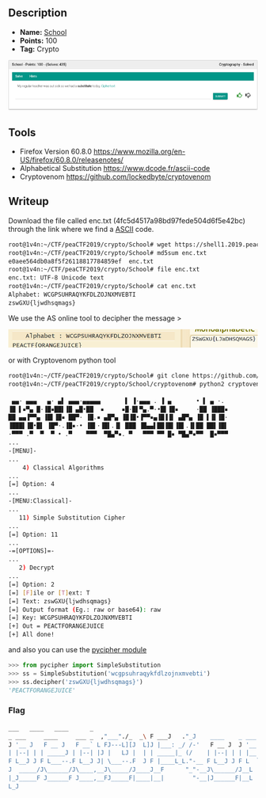 ## Description
* **Name:** [School](https://2019.peactf.com/problems)
* **Points:** 100
* **Tag:** Crypto

<p align="center">
<img src="School_peaCTF2019.png"/>
</p>

## Tools
* Firefox Version 60.8.0 https://www.mozilla.org/en-US/firefox/60.8.0/releasenotes/
* Alphabetical Substitution https://www.dcode.fr/ascii-code
* Cryptovenom https://github.com/lockedbyte/cryptovenom

## Writeup
Download the file called enc.txt (4fc5d4517a98bd97fede504d6f5e42bc) through the link where we find a [ASCII](https://ascii.cl/es/referencias.htm) code.

```bash
root@1v4n:~/CTF/peaCTF2019/crypto/School# wget https://shell1.2019.peactf.com/static/6999a90c2dc921d2e0de4720df921549/enc.txt
root@1v4n:~/CTF/peaCTF2019/crypto/School# md5sum enc.txt
e0aee564db0a8f5f26118817784859ef  enc.txt
root@1v4n:~/CTF/peaCTF2019/crypto/School# file enc.txt
enc.txt: UTF-8 Unicode text
root@1v4n:~/CTF/peaCTF2019/crypto/School# cat enc.txt
Alphabet: ​WCGPSUHRAQYKFDLZOJNXMVEBTI
zswGXU{ljwdhsqmags}
```
We use the AS online tool to decipher the message >
<p align="center">
<img src="School_decode_peaCTF2019.png"/>
</p>

or with Cryptovenom python tool

```bash
root@1v4n:~/CTF/peaCTF2019/crypto/School# git clone https://github.com/lockedbyte/cryptovenom.git
root@1v4n:~/CTF/peaCTF2019/crypto/School/cryptovenom# python2 cryptovenom.py

 ▄▄· ▄▄▄   ▄· ▄▌ ▄▄▄·▄▄▄▄▄       ▌ ▐·▄▄▄ . ▐ ▄       • ▌ ▄ ·.
▐█ ▌▪▀▄ █·▐█▪██▌▐█ ▄█•██  ▪     ▪█·█▌▀▄.▀·•█▌▐█▪     ·██ ▐███▪
██ ▄▄▐▀▀▄ ▐█▌▐█▪ ██▀· ▐█.▪ ▄█▀▄ ▐█▐█•▐▀▀▪▄▐█▐▐▌ ▄█▀▄ ▐█ ▌▐▌▐█·
▐███▌▐█•█▌ ▐█▀·.▐█▪·• ▐█▌·▐█▌.▐▌ ███ ▐█▄▄▌██▐█▌▐█▌.▐▌██ ██▌▐█▌
·▀▀▀ .▀  ▀  ▀ • .▀    ▀▀▀  ▀█▄▀▪. ▀   ▀▀▀ ▀▀ █▪ ▀█▄▀▪▀▀  █▪▀▀▀
...
-[MENU]-
...
    4) Classical Algorithms
...
[=] Option: 4
...
-[MENU:Classical]-
...
   11) Simple Substitution Cipher
...
[=] Option: 11
...
-=[OPTIONS]=-
...
   2) Decrypt
...
[=] Option: 2
[=] [F]ile or [T]ext: T
[=] Text: zswGXU{ljwdhsqmags}
[=] Output format (Eg.: raw or base64): raw
[=] Key: WCGPSUHRAQYKFDLZOJNXMVEBTI
[+] Out = PEACTFORANGEJUICE
[+] All done!
```
and also you can use the [pycipher module](https://pypi.org/project/pycipher/)
```python
>>> from pycipher import SimpleSubstitution
>>> ss = SimpleSubstitution('wcgpsuhraqykfdlzojnxmvebti')
>>> ss.decipher('zswGXU{ljwdhsqmags}')
'PEACTFORANGEJUICE'
````

### Flag
```bash
___   ____   ____      _                                                         __           __                     _     
_ ___     ____     ___ _  ,"___"./_  _\ F ___J   ."_J    ____    _ ___   ___ _   _ ___     ___ _    ____     LJ   _    _  LJ   ____     ____    F_".   
J '__ J   F __ J   F __` L FJ---L][J  L]J |___: _/ /-'   F __ J  J '__ ",F __` L J '__ J   F __` L  F __ J     _  J |  | L     F ___J.  F __ J   '-\ \_
| |--| | | _____J | |--| |J |   LJ |  | | _____|_ (/    | |--| | | |__|-| |--| | | |__| | | |--| | | _____J   J J | |  | | FJ | |---LJ | _____J    \) _|
F L__J J F L___--.F L__J J| \___--.F  J F |____L_L."-__ F L__J J F L  `-F L__J J F L  J J F L__J J F L___--.  J  LF L__J JJ  LF L___--.F L___--.__-".J_J
J  _____/J\______/J\____,__J\_____/J____J__F      "_"-__J\______/J__L   J\____,__J__L  J__L)-____  J\______/,-_J  J\____,__J__J\______/J\______/J__-"_"  
|_J_____F J______F J____,__FJ_____F|____|__|        "-__|J______F|__L    J____,__|__L  J__J\______/FJ______F\_____/J____,__|__|J______F J______F|__-"    
L_J                                                                                        J______F         \_____/                                      
```
